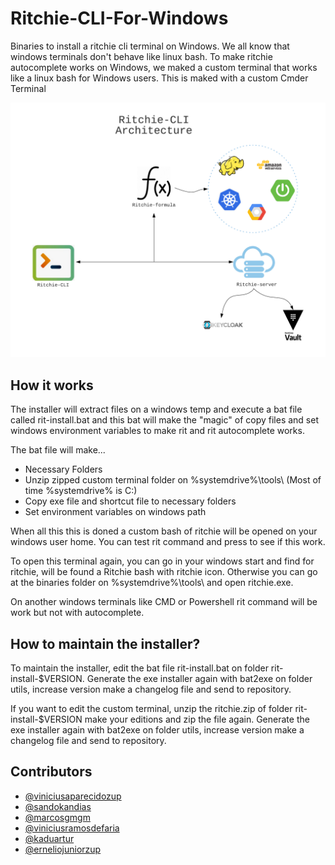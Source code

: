 # Ritchie-CLI-For-Windows

Binaries to install a ritchie cli terminal on Windows. We all know that windows terminals don't behave like linux bash. To make ritchie autocomplete works on Windows, we maked a custom terminal that works like a linux bash for Windows users. This is maked with a custom Cmder Terminal

<img src="docs/img/ritchie-cli-architecture.png">

## How it works

The installer will extract files on a windows temp and execute a bat file called rit-install.bat and this bat will make the "magic" of copy files and set windows environment variables to make rit and rit autocomplete works.

The bat file will make...

 - Necessary Folders
 - Unzip zipped custom terminal folder on %systemdrive%\tools\ (Most of time %systemdrive% is C:)
 - Copy exe file and shortcut file to necessary folders
 - Set environment variables on windows path 

When all this this is doned a custom bash of ritchie will be opened on your windows user home. You can test rit command and press <tab> to see if this work.

To open this terminal again, you can go in your windows start and find for ritchie, will be found a Ritchie bash with ritchie icon. Otherwise you can go at the binaries folder on %systemdrive%\tools\ and open ritchie.exe.

On another windows terminals like CMD or Powershell rit command will be work but not with autocomplete.

## How to maintain the installer?

To maintain the installer, edit the bat file rit-install.bat on folder rit-install-$VERSION. Generate the exe installer again with bat2exe on folder utils, increase version make a changelog file and send to repository.

If you want to edit the custom terminal, unzip the ritchie.zip of folder rit-install-$VERSION make your editions and zip the file again. Generate the exe installer again with bat2exe on folder utils, increase version make a changelog file and send to repository.

## Contributors

* [@viniciusaparecidozup](https://github.com/viniciusaparecidozup) 
* [@sandokandias](https://github.com/sandokandias) 
* [@marcosgmgm](https://github.com/marcosgmgm) 
* [@viniciusramosdefaria](https://github.com/viniciusramosdefaria) 
* [@kaduartur](https://github.com/kaduartur) 
* [@erneliojuniorzup](https://github.com/erneliojuniorzup)
